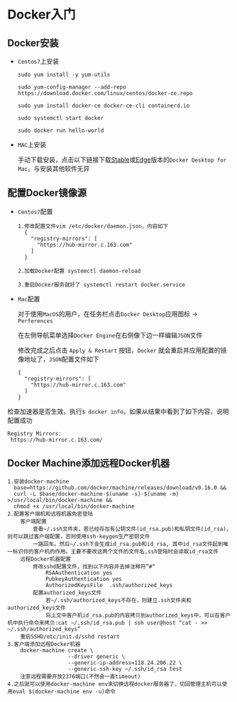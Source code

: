 # Docker入门

## Docker安装

- `Centos7`上安装

    ```shell
    sudo yum install -y yum-utils
    
    sudo yum-config-manager --add-repo https://download.docker.com/linux/centos/docker-ce.repo 
    
    sudo yum install docker-ce docker-ce-cli containerd.io
    
    sudo systemctl start docker
    
    sudo docker run hello-world
    ```

- `MAC`上安装

    手动下载安装，点击以下链接下载[Stable](https://download.docker.com/mac/stable/Docker.dmg)或[Edge](https://download.docker.com/mac/edge/Docker.dmg)版本的`Docker Desktop for Mac`，与安装其他软件无异

## 配置Docker镜像源

- `Centos7`配置

    ```
    1.修改配置文件vim /etc/docker/daemon.json，内容如下
      {
        "registry-mirrors": [
          "https://hub-mirror.c.163.com"
        ]
      }
      
    2.加载Docker配置 systemctl daemon-reload
    
    3.重启Docker服务就好了 systemctl restart docker.service
    ```

- `Mac`配置

    对于使用`MacOS`的用户，在任务栏点击`Docker Desktop`应用图标 -> `Perferences`

    在左侧导航菜单选择`Docker Engine`在右侧像下边一样编辑`JSON`文件

    修改完成之后点击 `Apply & Restart` 按钮，`Docker` 就会重启并应用配置的镜像地址了，`JSON`配置文件如下

    ```
    {
      "registry-mirrors": [
        "https://hub-mirror.c.163.com"
      ]
    }
    ```

检查加速器是否生效，执行`$ docker info`，如果从结果中看到了如下内容，说明配置成功

```
Registry Mirrors:
 https://hub-mirror.c.163.com/
```

## Docker Machine添加远程Docker机器

```
1.安装docker-machine
  base=https://github.com/docker/machine/releases/download/v0.16.0 &&
  curl -L $base/docker-machine-$(uname -s)-$(uname -m) >/usr/local/bin/docker-machine &&
  chmod +x /usr/local/bin/docker-machine
2.配置客户端机和远程机器免密登陆
    客户端配置
        查看~/.ssh文件夹，若已经存在有公钥文件(id_rsa.pub)和私钥文件(id_rsa),则可以跳过客户端配置，否则使用ssh-keygen生产密钥文件
        一路回车。然后~/.ssh下会生成id_rsa.pub和id_rsa, 其中id_rsa文件起到唯一标识你的客户机的作用。主要不要改这两个文件的文件名,ssh登陆时会读取id_rsa文件
    远程Docker机器配置
        修改sshd配置文件，找到以下内容并去掉注释符”#“
            RSAAuthentication yes
            PubkeyAuthentication yes
            AuthorizedKeysFile  .ssh/authorized_keys
        配置authorized_keys文件
            若~/.ssh/authorized_keys不存在，则建立.ssh文件夹和authorized_keys文件
            将上文中客户机id_rsa.pub的内容拷贝到authorized_keys中，可以在客户机中执行命令来拷贝:cat ~/.ssh/id_rsa.pub | ssh user@host “cat - >> ~/.ssh/authorized_keys”
    重启SSHD/etc/init.d/sshd restart
3.客户端添加远程Docker机器
    docker-machine create \
                   --driver generic \
                   --generic-ip-address=118.24.206.22 \
                   --generic-ssh-key ~/.ssh/id_rsa test
    注意远程需要开放2376端口(不然会一直timeout)
4.之后就可以使用docker-machine env来切换远程docker服务器了，切回管理主机可以使用eval $(docker-machine env -u)命令
```

